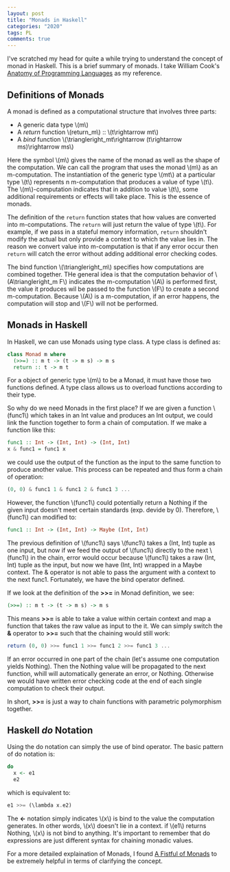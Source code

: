 ```yaml
---
layout: post
title: "Monads in Haskell"
categories: "2020"
tags: PL
comments: true
---
```

I've scratched my head for quite a while trying to understand the concept of monad in Haskell. This is a brief summary of monads. I take William Cook's [Anatomy of Programming Languages](http://www.cs.utexas.edu/~wcook/anatomy/anatomy.htm) as my reference.
<!--description-->

## Definitions of Monads
A monad is defined as a computational structure that involves three parts:

* A generic data type \\(m\\)
* A *return* function \\(return_m\\) :: \\(t\rightarrow mt\\)
* A *bind* function \\(\triangleright_mt\rightarrow (t\rightarrow ms)\rightarrow ms\\)    

Here the symbol \\(m\\) gives the name of the monad as well as the shape of the computation. We can call the program that uses the monad \\(m\\) as an m-computation. The instantiation of the generic type \\(mt\\) at a particular type \\(t\\) represents n m-computation that produces a value of type \\(t\\). The \\(m\\)-computation indicates that in addition to value \\(t\\), some additional requirements or effects will take place. This is the essence of monads.    

The definition of the ```return``` function states that how values are converted into m-computations. The ```return``` will just return the value of type \\(t\\). For example, if we pass in a stateful memory information, ```return``` shouldn't modify the actual but only provide a context to which the value lies in. The reason we convert value into m-computation is that if any error occur then ```return``` will catch the error without adding additional error checking codes.    

The bind function \\(\triangleright_m\\) specifies how computations are combined together. THe general idea is that the computation behavior of \\(A\triangleright_m F\\) indicates the m-computation \\(A\\) is performed first, the value it produces wil be passed to the function \\(F\\) to create a second m-computation. Because \\(A\\) is a m-computation, if an error happens, the computation will stop and \\(F\\) will not be performed.

## Monads in Haskell
In Haskell, we can use Monads using type class. A type class is defined as:

```haskell
class Monad m where
  (>>=) :: m t -> (t -> m s) -> m s
  return :: t -> m t
```

For a object of generic type \\(m\\) to be a Monad, it must have those two functions defined. A type class allows us to overload functions according to their type.    

So why do we need Monads in the first place? If we are given a function \\(func1\\) which takes in an Int value and produces an Int output, we could link the function together to form a chain of computation. If we make a function like this:

```haskell
func1 :: Int -> (Int, Int) -> (Int, Int) 
x & func1 = func1 x
```
we could use the output of the function as the input to the same function to produce another value. This process can be repeated and thus form a chain of operation:

```haskell
(0, 0) & func1 1 & func1 2 & func1 3 ...
```

However, the function \\(func1\\) could potentially return a Nothing if the given input doesn't meet certain standards (exp. devide by 0). Therefore, \\(func1\\) can modified to:

```haskell
func1 :: Int -> (Int, Int) -> Maybe (Int, Int)
```

The previous definition of \\(func1\\) says \\(func1\\) takes a (Int, Int) tuple as one input, but now if we feed the output of \\(func1\\) directly to the next \\(func1\\) in the chain, error would occur because \\(func1\\) takes a raw (Int, Int) tuple as the input, but now we have (Int, Int) wrapped in a Maybe context. The & operator is not able to pass the argument with a context to the next func1. Fortunately, we have the bind operator defined.   

If we look at the definition of the **>>=** in Monad definition, we see:

```haskell
(>>=) :: m t -> (t -> m s) -> m s
```

This means **>>=** is able to take a value within certain context and map a function that takes the raw value as input to the it. We can simply switch the **&** operator to **>>=** such that the chaining would still work:

```haskell
return (0, 0) >>= func1 1 >>= func1 2 >>= func1 3 ...
```

If an error occurred in one part of the chain (let's assume one computation yields Nothing). Then the Nothing value will be propagated to the next function, whill will automatically generate an error, or Nothing. Otherwise we would have written error checking code at the end of each single computation to check their output.

In short, **>>=** is just a way to chain functions with parametric polymorphism together.

## Haskell *do* Notation
Using the do notation can simply the use of bind operator. The basic pattern of do notation is:

```haskell
do
  x <- e1
  e2
```

which is equivalent to:

```haskell
e1 >>= (\lambda x.e2)
```

The **<-** notation simply indicates \\(x\\) is bind to the value the computation generates. In other words, \\(x\\) doesn't lie in a context. if \\(e1\\) returns Nothing, \\(x\\) is not bind to anything. It's important to remember that do expressions are just different syntax for chaining monadic values.   

For a more detailed explaination of Monads, I found [A Fistful of Monads](http://learnyouahaskell.com/a-fistful-of-monads) to be extremely helpful in terms of clarifying the concept.
